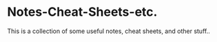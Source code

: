 # Notes-Cheat-Sheets-etc.
This is a collection of some useful notes, cheat sheets, and other stuff..
